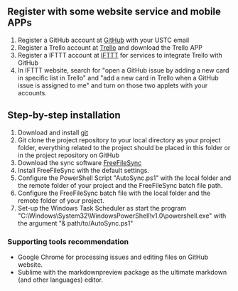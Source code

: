 ## Register with some website service and mobile APPs
1. Register a GitHub account at [GitHub](https://github.com/) with your USTC email
2. Register a Trello account at [Trello](https://trello.com/) and download the Trello APP
3. Register a IFTTT account at [IFTTT](https://ifttt.com/) for services to integrate Trello with GitHub
4. In IFTTT website, search for "open a GitHub issue by adding a new card in specific list in Trello" and "add a new card in Trello when a GitHub issue is assigned to me" and turn on those two applets with your accounts.


## Step-by-step installation
1. Download and install [git](https://git-scm.com/downloads)
2. Git clone the project repository to your local directory as your project folder, everything related to the project should be placed in this folder or in the project repository on GitHub 
3. Download the sync software [FreeFileSync](https://freefilesync.org/download.php)
4. Install FreeFileSync with the default settings.
5. Configure the PowerShell Script "AutoSync.ps1" with the local folder and the remote folder of your project and the FreeFileSync batch file path.
6. Configure the FreeFileSync batch file with the local folder and the remote folder of your project.
7. Set-up the Windows Task Scheduler as start the program "C:\Windows\System32\WindowsPowerShell\v1.0\powershell.exe" with the argument "& path/to/AutoSync.ps1"


### Supporting tools recommendation
- Google Chrome for processing issues and editing files on GitHub website.
- Sublime with the markdownpreview package as the ultimate markdown (and other languages) editor.
